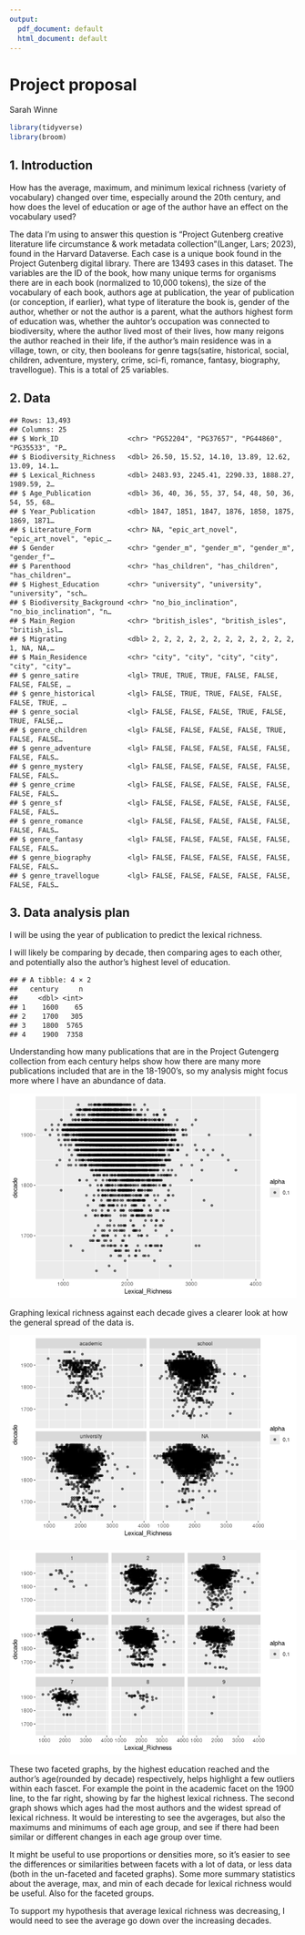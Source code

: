 ```yaml
---
output:
  pdf_document: default
  html_document: default
---
```

Project proposal
================
Sarah Winne

``` r
library(tidyverse)
library(broom)
```

## 1. Introduction

How has the average, maximum, and minimum lexical richness (variety of
vocabulary) changed over time, especially around the 20th century, and
how does the level of education or age of the author have an effect on
the vocabulary used?

The data I’m using to answer this question is “Project Gutenberg
creative literature life circumstance & work metadata
collection”(Langer, Lars; 2023), found in the Harvard Dataverse. Each
case is a unique book found in the Project Gutenberg digital library.
There are 13493 cases in this dataset. The variables are the ID of the
book, how many unique terms for organisms there are in each book
(normalized to 10,000 tokens), the size of the vocabulary of each book,
authors age at publication, the year of publication (or conception, if
earlier), what type of literature the book is, gender of the author,
whether or not the author is a parent, what the authors highest form of
education was, whether the auhtor’s occupation was connected to
biodiversity, where the author lived most of their lives, how many
reigons the author reached in their life, if the author’s main residence
was in a village, town, or city, then booleans for genre tags(satire,
historical, social, children, adventure, mystery, crime, sci-fi,
romance, fantasy, biography, travellogue). This is a total of 25
variables.

## 2. Data

    ## Rows: 13,493
    ## Columns: 25
    ## $ Work_ID                 <chr> "PG52204", "PG37657", "PG44860", "PG35533", "P…
    ## $ Biodiversity_Richness   <dbl> 26.50, 15.52, 14.10, 13.89, 12.62, 13.09, 14.1…
    ## $ Lexical_Richness        <dbl> 2483.93, 2245.41, 2290.33, 1888.27, 1989.59, 2…
    ## $ Age_Publication         <dbl> 36, 40, 36, 55, 37, 54, 48, 50, 36, 54, 55, 68…
    ## $ Year_Publication        <dbl> 1847, 1851, 1847, 1876, 1858, 1875, 1869, 1871…
    ## $ Literature_Form         <chr> NA, "epic_art_novel", "epic_art_novel", "epic_…
    ## $ Gender                  <chr> "gender_m", "gender_m", "gender_m", "gender_f"…
    ## $ Parenthood              <chr> "has_children", "has_children", "has_children"…
    ## $ Highest_Education       <chr> "university", "university", "university", "sch…
    ## $ Biodiversity_Background <chr> "no_bio_inclination", "no_bio_inclination", "n…
    ## $ Main_Region             <chr> "british_isles", "british_isles", "british_isl…
    ## $ Migrating               <dbl> 2, 2, 2, 2, 2, 2, 2, 2, 2, 2, 2, 2, 1, NA, NA,…
    ## $ Main_Residence          <chr> "city", "city", "city", "city", "city", "city"…
    ## $ genre_satire            <lgl> TRUE, TRUE, TRUE, FALSE, FALSE, FALSE, FALSE, …
    ## $ genre_historical        <lgl> FALSE, TRUE, TRUE, FALSE, FALSE, FALSE, TRUE, …
    ## $ genre_social            <lgl> FALSE, FALSE, FALSE, TRUE, FALSE, TRUE, FALSE,…
    ## $ genre_children          <lgl> FALSE, FALSE, FALSE, FALSE, TRUE, FALSE, FALSE…
    ## $ genre_adventure         <lgl> FALSE, FALSE, FALSE, FALSE, FALSE, FALSE, FALS…
    ## $ genre_mystery           <lgl> FALSE, FALSE, FALSE, FALSE, FALSE, FALSE, FALS…
    ## $ genre_crime             <lgl> FALSE, FALSE, FALSE, FALSE, FALSE, FALSE, FALS…
    ## $ genre_sf                <lgl> FALSE, FALSE, FALSE, FALSE, FALSE, FALSE, FALS…
    ## $ genre_romance           <lgl> FALSE, FALSE, FALSE, FALSE, FALSE, FALSE, FALS…
    ## $ genre_fantasy           <lgl> FALSE, FALSE, FALSE, FALSE, FALSE, FALSE, FALS…
    ## $ genre_biography         <lgl> FALSE, FALSE, FALSE, FALSE, FALSE, FALSE, FALS…
    ## $ genre_travellogue       <lgl> FALSE, FALSE, FALSE, FALSE, FALSE, FALSE, FALS…

## 3. Data analysis plan

I will be using the year of publication to predict the lexical richness.

I will likely be comparing by decade, then comparing ages to each other,
and potentially also the author’s highest level of education.

    ## # A tibble: 4 × 2
    ##   century     n
    ##     <dbl> <int>
    ## 1    1600    65
    ## 2    1700   305
    ## 3    1800  5765
    ## 4    1900  7358

Understanding how many publications that are in the Project Gutengerg
collection from each century helps show how there are many more
publications included that are in the 18-1900’s, so my analysis might
focus more where I have an abundance of data.

![](proposal_files/figure-gfm/unnamed-chunk-4-1.png)<!-- -->

Graphing lexical richness against each decade gives a clearer look at
how the general spread of the data is.

![](proposal_files/figure-gfm/unnamed-chunk-5-1.png)<!-- -->

![](proposal_files/figure-gfm/unnamed-chunk-6-1.png)<!-- -->

These two faceted graphs, by the highest education reached and the
author’s age(rounded by decade) respectively, helps highlight a few
outliers within each fascet. For example the point in the academic facet
on the 1900 line, to the far right, showing by far the highest lexical
richness. The second graph shows which ages had the most authors and the
widest spread of lexical richness. It would be interesting to see the
avgerages, but also the maximums and minimums of each age group, and see
if there had been similar or different changes in each age group over
time.

It might be useful to use proportions or densities more, so it’s easier
to see the differences or similarities between facets with a lot of
data, or less data (both in the un-faceted and faceted graphs). Some
more summary statistics about the average, max, and min of each decade
for lexical richness would be useful. Also for the faceted groups.

To support my hypothesis that average lexical richness was decreasing, I
would need to see the average go down over the increasing decades.
